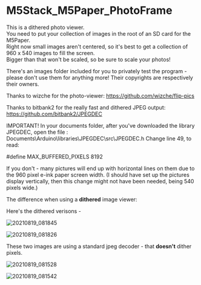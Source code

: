 # M5Stack_M5Paper_PhotoFrame              
This is a dithered photo viewer.                      
You need to put your collection of images in the root of an SD card for the M5Paper.                 
Right now small images aren't centered, so it's best to get a collection of 960 x 540 images to fill the screen.            
Bigger than that won't be scaled, so be sure to scale your photos!            

There's an images folder included for you to privately test the program - please don't use them for anything more! Their copyrights are respectively their owners.

Thanks to wizche for the photo-viewer:
  https://github.com/wizche/flip-pics

Thanks to bitbank2 for the really fast and dithered JPEG output:
  https://github.com/bitbank2/JPEGDEC


IMPORTANT!
In your documents folder, after you've downloaded the library JPEGDEC, 
open the file : Documents\Arduino\libraries\JPEGDEC\src\JPEGDEC.h
Change line 49, to read:

#define MAX_BUFFERED_PIXELS 8192

If you don't - many pictures will end up with horizontal lines on them due to the 960 pixel e-ink paper screen width.
(I should have set up the pictures display vertically, then this change might not have been needed, being 540 pixels wide.)

The difference when using a **dithered** image viewer:

Here's the dithered verisons - 

![20210819_081845](https://user-images.githubusercontent.com/1586332/130035486-fa2e13ce-0954-46ec-9f05-3cc708a0be89.jpg)

![20210819_081826](https://user-images.githubusercontent.com/1586332/130035501-c15486f1-0b2a-4841-8129-4ec7ead69391.jpg)


These two images are using a standard jpeg decoder - that **doesn't** dither pixels.

![20210819_081528](https://user-images.githubusercontent.com/1586332/130035520-a7000128-d04a-40ee-906b-3a426f5204e2.jpg)

![20210819_081542](https://user-images.githubusercontent.com/1586332/130035533-4de85768-bf3b-4ed9-ad6a-7306b4f1bb41.jpg)

